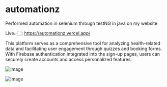 # automationz
Performed automation in selenium through testNG in java on my website

Live👉🏻: https://automationz.vercel.app/

This platform serves as a comprehensive tool for analyzing health-related data and facilitating user engagement through quizzes and booking forms. With Firebase authentication integrated into the sign-up pages, users can securely create accounts and access personalized features.

![image](https://github.com/mxnuag/automationz/assets/95706243/0fc4863f-60bf-4049-a46a-c16929deafa4)

![image](https://github.com/mxnuag/automationz/assets/95706243/763974af-8c6e-48f7-af79-6485b95c5055)








